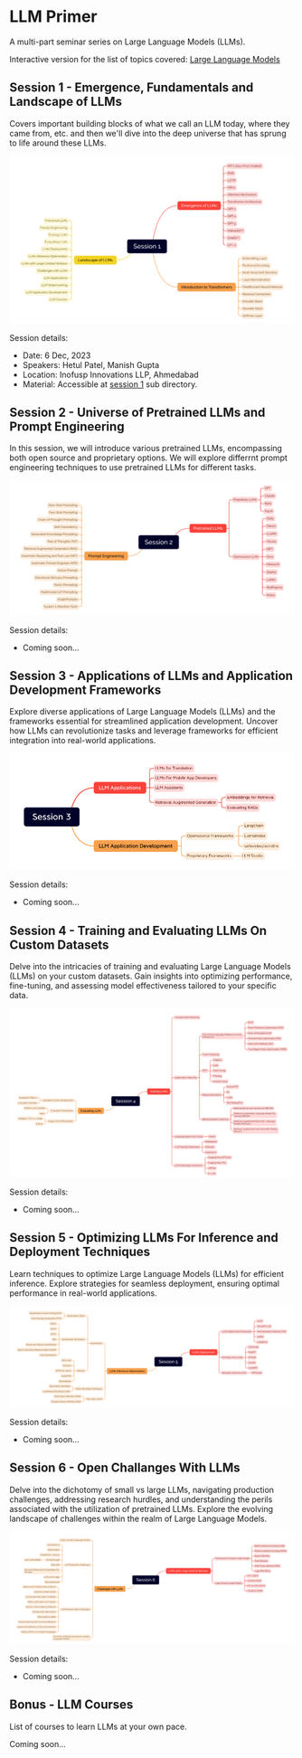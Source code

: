 # LLM Primer

A multi-part seminar series on Large Language Models (LLMs).

Interactive version for the list of topics covered: [Large Language Models](https://xmind.works/share/cmFNh1uK?xid=SjTLV1U0)

## Session 1 - Emergence, Fundamentals and Landscape of LLMs

Covers important building blocks of what we call an LLM today, where they came from, etc. and then we'll dive into the deep universe that has sprung to life around these LLMs.

![Session 1](images/home_page/Large%20Language%20Models-session%201.png)

Session details:
- Date: 6 Dec, 2023
- Speakers: Hetul Patel, Manish Gupta
- Location: Inofusp Innovations LLP, Ahmedabad
- Material: Accessible at [session 1](session_1) sub directory.


## Session 2 - Universe of Pretrained LLMs and Prompt Engineering

In this session, we will introduce various pretrained LLMs, encompassing both open source and proprietary options. We will explore differrnt prompt engineering techniques to use pretrained LLMs for different tasks.

![Session 2](images/home_page/Large%20Language%20Models-session%202.png)

Session details:
- Coming soon...

## Session 3 - Applications of LLMs and Application Development Frameworks

Explore diverse applications of Large Language Models (LLMs) and the frameworks essential for streamlined application development. Uncover how LLMs can revolutionize tasks and leverage frameworks for efficient integration into real-world applications.

![Session 3](images/home_page/Large%20Language%20Models-session%203.png)

Session details:
- Coming soon...

## Session 4 - Training and Evaluating LLMs On Custom Datasets

Delve into the intricacies of training and evaluating Large Language Models (LLMs) on your custom datasets. Gain insights into optimizing performance, fine-tuning, and assessing model effectiveness tailored to your specific data.

![Session 4](images/home_page/Large%20Language%20Models-session%204.png)

Session details:
- Coming soon...

## Session 5 - Optimizing LLMs For Inference and Deployment Techniques

Learn techniques to optimize Large Language Models (LLMs) for efficient inference. Explore strategies for seamless deployment, ensuring optimal performance in real-world applications.

![Session 5](images/home_page/Large%20Language%20Models-session%205.png)

Session details:
- Coming soon...

## Session 6 - Open Challanges With LLMs

Delve into the dichotomy of small vs large LLMs, navigating production challenges, addressing research hurdles, and understanding the perils associated with the utilization of pretrained LLMs. Explore the evolving landscape of challenges within the realm of Large Language Models.

![Session 6](images/home_page/Large%20Language%20Models-session%206.png)

Session details:
- Coming soon...

## Bonus - LLM Courses

List of courses to learn LLMs at your own pace.

Coming soon...